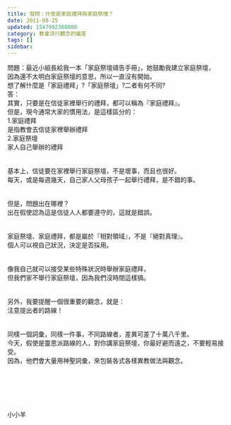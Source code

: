 ```yaml
---
title: 發問：什麼是家庭禮拜與家庭祭壇？
date: 2011-08-25
updated: 1547992308000
category: 教會流行觀念的偏差
tags: []
sidebar: 
---
```


<p>問題：最近小組長給我一本「家庭祭壇禱告手冊」，她鼓勵我建立家庭祭壇，<br/>因為還不太明白家庭祭壇的意思，所以一直沒有開始。<br/>想了解什麼是「家庭禮拜」?「家庭祭壇」?二者有何不同?<br/><!--more-->答：<br/>其實，只要是在信徒家裡舉行的禮拜，都可以稱為『家庭禮拜』。<br/>但是，現今通常大家的慣用法，是這樣區分的：<br/>1.家庭禮拜<br/>是指教會去信徒家裡舉辦禮拜<br/>2.家庭祭壇<br/>家人自己舉辦的禮拜<br/><br/> <br/>基本上，信徒要在家裡舉行家庭祭壇，不是壞事，而且也很好。<br/>每天，或是每週幾天，自己家人父母孩子一起舉行禮拜，是不錯的事。<br/><br/> <br/>但是，問題出在哪裡？<br/>出在假使認為這是信徒人人都要遵守的，這就是錯誤。<br/> <br/><br/>家庭祭壇、家庭禮拜，都是屬於『相對領域』，不是『絕對真理』。<br/>個人可以視自己狀況，決定是否採用。<br/> <br/><br/>像我自己就可以接受某些特殊狀況時舉辦家庭禮拜，<br/>但我們家不舉行家庭祭壇，因為我們沒時間這樣搞。<br/><br/><br/>另外，我要提醒一個很重要的觀念，就是：<br/>注意提出者的路線！<br/><br/><br/>同樣一個詞彙，同樣一件事，不同路線者，差異可差了十萬八千里。<br/>今天，假使是靈恩派路線的人，對你講家庭祭壇，你最好避而遠之，不要輕易接受。<br/>因為，他們會大量用神聖詞彙，來包裝各式各樣異教做法與觀念。<br/><br/><br/><br/><br/><br/><br/>小小羊<br/><br/>
</p>